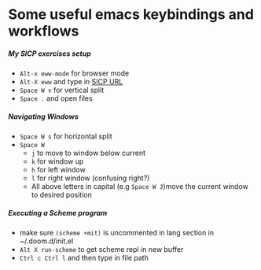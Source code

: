 # Some useful emacs keybindings and workflows

##### My SICP exercises setup
- ```Alt-x eww-mode``` for browser mode
- ```Alt-X eww``` and type in [SICP URL](https://mitpress.mit.edu/sites/default/files/sicp/full-text/book/book.html)
- ```Space W v``` for vertical split
- ```Space .``` and open files

##### Navigating Windows
- ```Space W s``` for horizontal split
- ```Space W```
  - `j` to move to window below current
  - `k` for window up
  - `h` for left window
  - `l` for right window (confusing right?)
  - All above letters in capital (e.g `Space W J`)move the current window to desired position
  
##### Executing a Scheme program
- make sure `(scheme +mit)` is uncommented in lang section in ~/.doom.d/init.el
- `Alt X run-scheme` to get scheme repl in new buffer
- `Ctrl c Ctrl l` and then type in file path

